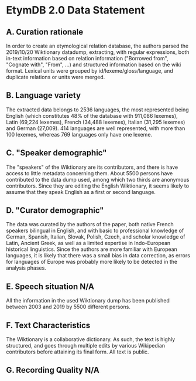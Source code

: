 # EtymDB 2.0 Data Statement 

## A. Curation rationale
In order to create an etymological relation database, the authors parsed the 2019/10/20 Wiktionary datadump, extracting, with regular expressions, both in-text information based on relation information ("Borrowed from", "Cognate with", "From", ...) and structured information based on the wiki format. Lexical units were grouped by id/lexeme/gloss/language, and duplicate relations or units were merged.

## B. Language variety
The extracted data belongs to 2536 languages, the most represented being English (which constitutes 48\% of the database with 911,086 lexemes), Latin (69,224 lexemes), French (34,488 lexemes), Italian (31,295 lexemes) and German (27,009). 
414 languages are well represented, with more than 100 lexemes, whereas 769 languages only have one lexeme. 

## C. "Speaker demographic"
The "speakers" of the Wiktionary are its contributors, and there is have access to little metadata concerning them. About 5500 persons have contributed to the data dump used, among which two thirds are anonymous contributors. Since they are editing the English Wiktionary, it seems likely to assume that they speak English as a first or second language.

## D. "Curator demographic"
The data was curated by the authors of the paper, both native French speakers bilingual in English, and with basic to professional knowledge of German, Spanish, Italian, Slovak, Polish, Czech, and scholar knowledge of Latin, Ancient Greek, as well as a limited expertise in Indo-European historical linguistics. Since the authors are more familiar with European languages, it is likely that there was a small bias in data correction, as errors for languages of Europe was probably more likely to be detected in the analysis phases.

## E. Speech situation N/A
All the information in the used Wiktionary dump has been published between 2003 and 2019 by 5500 different persons.

## F. Text Characteristics
The Wiktionary is a collaborative dictionary. As such, the text is highly structured, and goes through multiple edits by various Wikipedian contributors before attaining its final form. All text is public. 

## G. Recording Quality N/A
